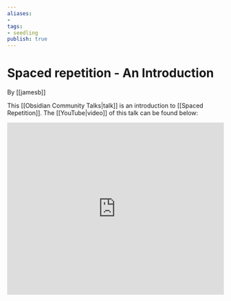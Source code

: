 ```yaml
---
aliases: 
- 
tags:
- seedling
publish: true
---
```


# Spaced repetition - An Introduction

By [[jamesb]]

This [[Obsidian Community Talks|talk]] is an introduction to [[Spaced Repetition]].
The [[YouTube|video]] of this talk can be found below:

<iframe width="100%" height="400px" src="https://www.youtube.com/embed/nF9lJ1rvnFA" title="YouTube video player" frameborder="0" allow="accelerometer; autoplay; clipboard-write; encrypted-media; gyroscope; picture-in-picture" allowfullscreen></iframe>
